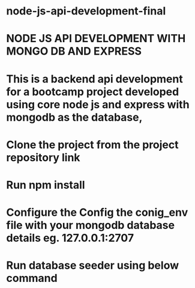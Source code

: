# node-js-api-development-final
# NODE JS API DEVELOPMENT WITH MONGO DB AND EXPRESS
# This is a backend api development for a bootcamp project developed using core node js and express with mongodb as the database, 
# Clone the project from the project repository link
# Run npm install
# Configure the Config the conig_env file with your mongodb database details eg. 127.0.0.1:2707
# Run database seeder using below command
